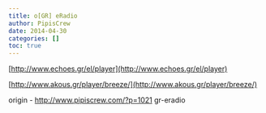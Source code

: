```yaml
---
title: o[GR] eRadio
author: PipisCrew
date: 2014-04-30
categories: []
toc: true
---
```


[http://www.echoes.gr/el/player](http://www.echoes.gr/el/player)

[http://www.akous.gr/player/breeze/](http://www.akous.gr/player/breeze/)

origin - http://www.pipiscrew.com/?p=1021 gr-eradio